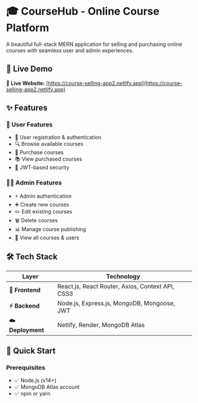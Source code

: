 # 🎓 CourseHub - Online Course Platform

A beautiful full-stack MERN application for selling and purchasing online courses with seamless user and admin experiences.

## 🌟 Live Demo

**🚀 Live Website:** [https://course-selling-app2.netlify.app](https://course-selling-app2.netlify.app)

## ✨ Features

### 👥 User Features
- 📝 User registration & authentication
- 🔍 Browse available courses  
- 🛒 Purchase courses
- 📚 View purchased courses
- 🔐 JWT-based security

### 👨‍💼 Admin Features
- ⚡ Admin authentication
- ➕ Create new courses
- ✏️ Edit existing courses
- 🗑️ Delete courses
- 📊 Manage course publishing
- 👀 View all courses & users

## 🛠️ Tech Stack

| Layer | Technology |
|-------|------------|
| **🎨 Frontend** | React.js, React Router, Axios, Context API, CSS3 |
| **⚡ Backend** | Node.js, Express.js, MongoDB, Mongoose, JWT |
| **☁️ Deployment** | Netlify, Render, MongoDB Atlas |

## 🚀 Quick Start

### Prerequisites
- ✅ Node.js (v14+)
- ✅ MongoDB Atlas account
- ✅ npm or yarn
